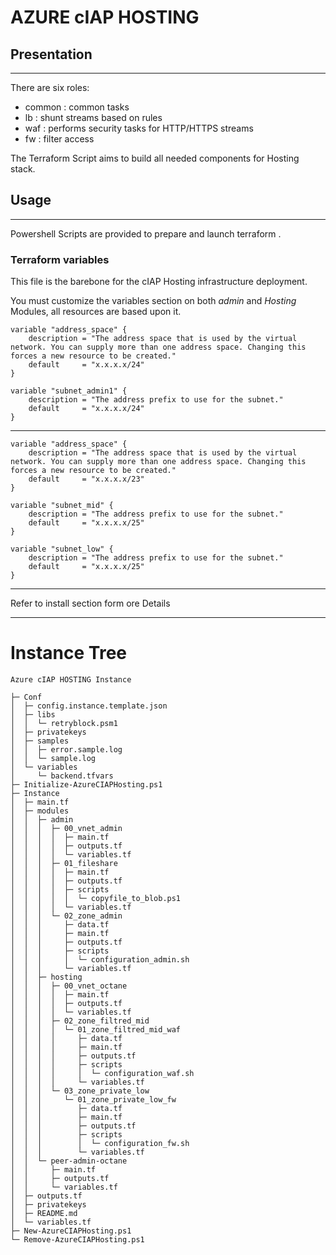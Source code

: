 # AZURE cIAP HOSTING  

## Presentation

---

There are six roles:

* common : common tasks
* lb : shunt streams based on rules
* waf : performs security tasks for HTTP/HTTPS streams
* fw : filter access 

The Terraform Script aims to build all needed components for Hosting stack.

## Usage

---

Powershell Scripts are provided to prepare and launch terraform .

### Terraform variables

This file is the barebone for the cIAP Hosting infrastructure deployment. 

You must customize the variables section on both *admin* and *Hosting* Modules, all resources are based upon it.

```
variable "address_space" {
    description = "The address space that is used by the virtual network. You can supply more than one address space. Changing this forces a new resource to be created."
    default     = "x.x.x.x/24"
}

variable "subnet_admin1" {
    description = "The address prefix to use for the subnet."
    default     = "x.x.x.x/24"
}
```
---

```
variable "address_space" {
    description = "The address space that is used by the virtual network. You can supply more than one address space. Changing this forces a new resource to be created."
    default     = "x.x.x.x/23"
}

variable "subnet_mid" {
    description = "The address prefix to use for the subnet."
    default     = "x.x.x.x/25"
}

variable "subnet_low" {
    description = "The address prefix to use for the subnet."
    default     = "x.x.x.x/25"
}
```

---

Refer to install section form ore Details

---


# Instance Tree

```
Azure cIAP HOSTING Instance

├─ Conf
│  ├─ config.instance.template.json
│  ├─ libs
│  │  └─ retryblock.psm1
│  ├─ privatekeys
│  ├─ samples
│  │  ├─ error.sample.log
│  │  └─ sample.log
│  └─ variables
│     └─ backend.tfvars
├─ Initialize-AzureCIAPHosting.ps1
├─ Instance
│  ├─ main.tf
│  ├─ modules
│  │  ├─ admin
│  │  │  ├─ 00_vnet_admin
│  │  │  │  ├─ main.tf
│  │  │  │  ├─ outputs.tf
│  │  │  │  └─ variables.tf
│  │  │  ├─ 01_fileshare
│  │  │  │  ├─ main.tf
│  │  │  │  ├─ outputs.tf
│  │  │  │  ├─ scripts
│  │  │  │  │  └─ copyfile_to_blob.ps1
│  │  │  │  └─ variables.tf
│  │  │  └─ 02_zone_admin
│  │  │     ├─ data.tf
│  │  │     ├─ main.tf
│  │  │     ├─ outputs.tf
│  │  │     ├─ scripts
│  │  │     │  └─ configuration_admin.sh
│  │  │     └─ variables.tf
│  │  ├─ hosting
│  │  │  ├─ 00_vnet_octane
│  │  │  │  ├─ main.tf
│  │  │  │  ├─ outputs.tf
│  │  │  │  └─ variables.tf
│  │  │  ├─ 02_zone_filtred_mid
│  │  │  │  └─ 01_zone_filtred_mid_waf
│  │  │  │     ├─ data.tf
│  │  │  │     ├─ main.tf
│  │  │  │     ├─ outputs.tf
│  │  │  │     ├─ scripts
│  │  │  │     │  └─ configuration_waf.sh
│  │  │  │     └─ variables.tf
│  │  │  └─ 03_zone_private_low
│  │  │     └─ 01_zone_private_low_fw
│  │  │        ├─ data.tf
│  │  │        ├─ main.tf
│  │  │        ├─ outputs.tf
│  │  │        ├─ scripts
│  │  │        │  └─ configuration_fw.sh
│  │  │        └─ variables.tf
│  │  └─ peer-admin-octane
│  │     ├─ main.tf
│  │     ├─ outputs.tf
│  │     └─ variables.tf
│  ├─ outputs.tf
│  ├─ privatekeys
│  ├─ README.md
│  └─ variables.tf
├─ New-AzureCIAPHosting.ps1
└─ Remove-AzureCIAPHosting.ps1

```